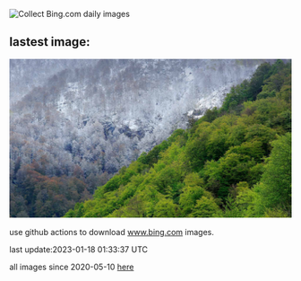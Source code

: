 ![Collect Bing.com daily images](https://github.com/counter2015/bing-daily-images/workflows/Collect%20Bing.com%20daily%20images/badge.svg)
## lastest image:
![](images/SessileOaks.jpg)

use github actions to download www.bing.com images.

last update:2023-01-18 01:33:37 UTC

all images since 2020-05-10 [here](https://github.com/counter2015/bing-daily-images/tree/master/images) 
